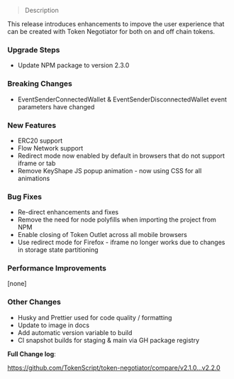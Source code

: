 > Description

This release introduces enhancements to impove the user experience that can be created with Token Negotiator
for both on and off chain tokens.

### Upgrade Steps

* Update NPM package to version 2.3.0

### Breaking Changes

* EventSenderConnectedWallet & EventSenderDisconnectedWallet event parameters have changed

### New Features

* ERC20 support 
* Flow Network support
* Redirect mode now enabled by default in browsers that do not support iframe or tab
* Remove KeyShape JS popup animation - now using CSS for all animations

### Bug Fixes

* Re-direct enhancements and fixes
* Remove the need for node polyfills when importing the project from NPM
* Enable closing of Token Outlet across all mobile browsers
* Use redirect mode for Firefox - iframe no longer works due to changes in storage state partitioning

### Performance Improvements

[none]
 
### Other Changes

* Husky and Prettier used for code quality / formatting
* Update to image in docs
* Add automatic version variable to build
* CI snapshot builds for staging & main via GH package registry

**Full Change log**: 

https://github.com/TokenScript/token-negotiator/compare/v2.1.0...v2.2.0

